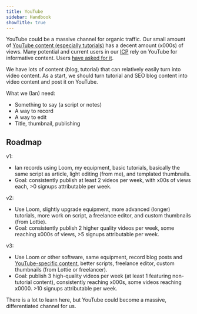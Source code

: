 ```yaml
---
title: YouTube
sidebar: Handbook
showTitle: true
---
```


YouTube could be a massive channel for organic traffic. Our small amount of [YouTube content (especially tutorials)](https://www.youtube.com/channel/UCoP6ql8QkyOoVpBU4P8LM6w) has a decent amount (x000s) of views. Many potential and current users in our [ICP](/handbook/growth/marketing/customer-personas) rely on YouTube for informative content. Users [have asked for it](https://posthog.slack.com/archives/C02KGGDCA6Q/p1667921203713659).

We have lots of content (blog, tutorial) that can relatively easily turn into video content. As a start, we should turn tutorial and SEO blog content into video content and post it on YouTube. 

What we (Ian) need:

- Something to say (a script or notes)
- A way to record
- A way to edit
- Title, thumbnail, publishing

## Roadmap

v1:

- Ian records using Loom, my equipment, basic tutorials, basically the same script as article, light editing (from me), and templated thumbnails.
- Goal: consistently publish at least 2 videos per week, with x00s of views each, >0 signups attributable per week.

v2:

- Use Loom, slightly upgrade equipment, more advanced (longer) tutorials, more work on script, a freelance editor, and custom thumbnails (from Lottie).
- Goal: consistently publish 2 higher quality videos per week, some reaching x000s  of views, >5 signups attributable per week.

v3:

- Use Loom or other software, same equipment, record blog posts and [YouTube-specific content](https://github.com/PostHog/posthog.com/issues/4586), better scripts,  freelance editor, custom thumbnails (from Lottie or freelancer).
- Goal: publish 3 high-quality videos per week (at least 1 featuring non-tutorial content), consistently reaching x000s, some videos reaching x0000. >10 signups attributable per week.

There is a lot to learn here, but YouTube could become a massive, differentiated channel for us.
